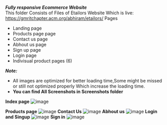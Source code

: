 ***Fully responsive Ecommerce Website*** <br>
This folder Consists of Files of Etailors Website Which is live: https://gmritchapter.acm.org/abhiram/etailors/
Pages 
 - Landing page
 - Products page page
 - Contact us page
 - Abhout us page
 - Sign up page
 - Login page
 - Indivisual product pages (6)

***Note:***
 - All images are optimized for better loading time,Some might be missed or still not optimized properly Which increase the loading time.
 - **You can find All Screenshots in Screenshots folder**

**Index page**
 ![image](https://user-images.githubusercontent.com/64340477/157395011-bd6b8185-902f-4148-9365-b7da742f8505.png)

**Products page**
![image](https://user-images.githubusercontent.com/64340477/157395178-1facfafa-6059-4028-90e2-d37e918f3b63.png)
**Contact Us**
![image](https://user-images.githubusercontent.com/64340477/157397983-1c191ab3-d904-447a-abad-b93f21c1eb6f.png)
**Abhout us**
![image](https://user-images.githubusercontent.com/64340477/157395322-e9712f57-bb92-4f16-a28b-fc920ea75fbe.png)
**Login and Singup**
![image](https://user-images.githubusercontent.com/64340477/157395395-ba5bae38-8ef0-4a41-b855-e05912a02332.png)
**Sign in**
![image](https://user-images.githubusercontent.com/64340477/157395457-d2ac603c-24c9-4bff-96ba-1a16f5317919.png)

